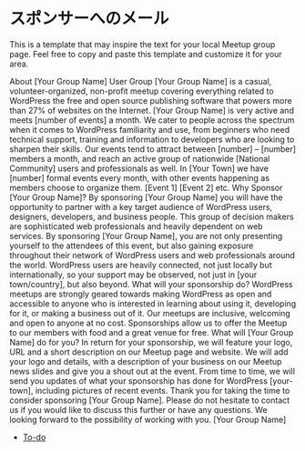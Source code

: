 <!--
# Sponsor Email
-->
# スポンサーへのメール

This is a template that may inspire the text for your local Meetup group page. Feel free to copy and paste this template and customize it for your area.

About \[Your Group Name\] User Group \[Your Group Name\] is a casual, volunteer-organized, non-profit meetup covering everything related to WordPress the free and open source publishing software that powers more than 27% of websites on the Internet. \[Your Group Name\] is very active and meets \[number of events\] a month. We cater to people across the spectrum when it comes to WordPress familiarity and use, from beginners who need technical support, training and information to developers who are looking to sharpen their skills. Our events tend to attract between \[number\] – \[number\] members a month, and reach an active group of nationwide \[National Community\] users and professionals as well. In \[Your Town\] we have \[number\] formal events every month, with other events happening as members choose to organize them. \[Event 1\] \[Event 2\] etc. Why Sponsor \[Your Group Name\]? By sponsoring \[Your Group Name\] you will have the opportunity to partner with a key target audience of WordPress users, designers, developers, and business people. This group of decision makers are sophisticated web professionals and heavily dependent on web services. By sponsoring \[Your Group Name\], you are not only presenting yourself to the attendees of this event, but also gaining exposure throughout their network of WordPress users and web professionals around the world. WordPress users are heavily connected, not just locally but internationally, so your support may be observed, not just in \[your town/country\], but also beyond. What will your sponsorship do? WordPress meetups are strongly geared towards making WordPress as open and accessible to anyone who is interested in learning about using it, developing for it, or making a business out of it. Our meetups are inclusive, welcoming and open to anyone at no cost. Sponsorships allow us to offer the Meetup to our members with food and a great venue for free. What will \[Your Group Name\] do for you? In return for your sponsorship, we will feature your logo, URL and a short description on our Meetup page and website. We will add your logo and details, with a description of your business on our Meetup news slides and give you a shout out at the event. From time to time, we will send you updates of what your sponsorship has done for WordPress \[your-town\], including pictures of recent events. Thank you for taking the time to consider sponsoring \[Your Group Name\]. Please do not hesitate to contact us if you would like to discuss this further or have any questions. We looking forward to the possibility of working with you. \[Your Group Name\]

*   [To-do](# "To-do")
